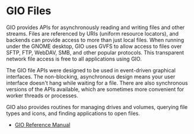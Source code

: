 # GIO Files

GIO provides APIs for asynchronously reading and writing files and other
streams. Files are referenced by URIs (uniform resource locators), and
backends can provide access to more than just local files. When running
under the GNOME desktop, GIO uses GVFS to allow access to files over
SFTP, FTP, WebDAV, SMB, and other popular protocols. This transparent
network file access is free to all applications using GIO.

The GIO file APIs were designed to be used in event-driven graphical
interfaces. The non-blocking, asynchronous design means your user
interface doesn't hang while waiting for a file. There are also
synchronous versions of the APIs available, which are sometimes more
convenient for worker threads or processes.

GIO also provides routines for managing drives and volumes, querying
file types and icons, and finding applications to open files.

  - [GIO Reference Manual](http://developer.gnome.org/gio/stable/)

